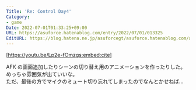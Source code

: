 ```yaml
---
Title: 'Re: Control Day4'
Category:
- game
Date: 2022-07-01T01:33:25+09:00
URL: https://asuforce.hatenablog.com/entry/2022/07/01/013325
EditURL: https://blog.hatena.ne.jp/asuforcegt/asuforce.hatenablog.com/atom/entry/4207112889894894177
---
```


[https://youtu.be/Lp2e-fOmzgs:embed:cite]

AFK の画面追加したりシーンの切り替え用のアニメーションを作ったりした。  
めっちゃ雰囲気が出ていいな。  
ただ、最後の方でマイクのミュート切り忘れてしまったのでなんとかせねば...
